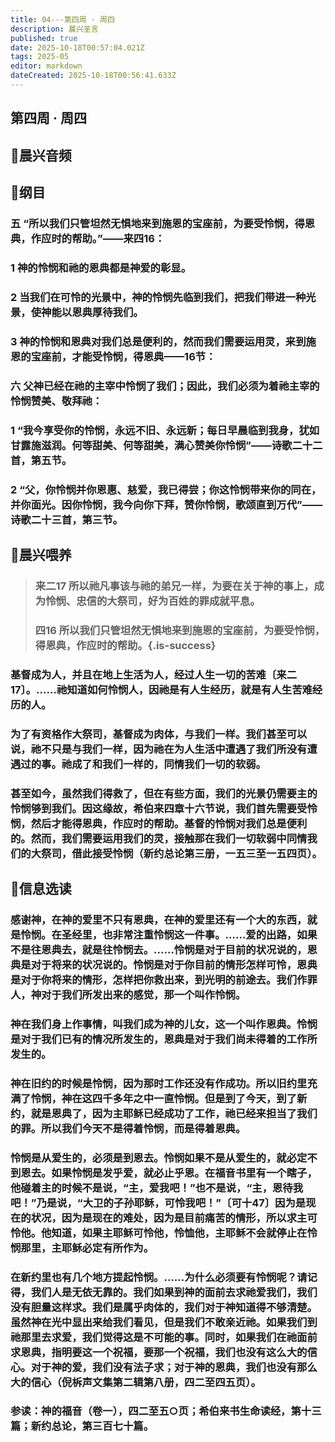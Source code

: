 ```yaml
---
title: 04---第四周 · 周四
description: 晨兴圣言
published: true
date: 2025-10-18T00:57:04.021Z
tags: 2025-05
editor: markdown
dateCreated: 2025-10-18T00:56:41.633Z
---
```


## 第四周 · 周四
## 🎵晨兴音频

## 📖纲目

### 五    “所以我们只管坦然无惧地来到施恩的宝座前，为要受怜悯，得恩典，作应时的帮助。”——来四16：

### 1    神的怜悯和祂的恩典都是神爱的彰显。

### 2    当我们在可怜的光景中，神的怜悯先临到我们，把我们带进一种光景，使神能以恩典厚待我们。

### 3    神的怜悯和恩典对我们总是便利的，然而我们需要运用灵，来到施恩的宝座前，才能受怜悯，得恩典——16节：

### 六    父神已经在祂的主宰中怜悯了我们；因此，我们必须为着祂主宰的怜悯赞美、敬拜祂：

### 1    “我今享受你的怜悯，永远不旧、永远新；每日早晨临到我身，犹如甘露施滋润。何等甜美、何等甜美，满心赞美你怜悯”——诗歌二十二首，第五节。

### 2    “父，你怜悯并你恩惠、慈爱，我已得尝；你这怜悯带来你的同在，并你面光。因你怜悯，我今向你下拜，赞你怜悯，歌颂直到万代”——诗歌二十三首，第三节。

## 📖晨兴喂养

>### 来二17    所以祂凡事该与祂的弟兄一样，为要在关于神的事上，成为怜悯、忠信的大祭司，好为百姓的罪成就平息。
>
>### 四16    所以我们只管坦然无惧地来到施恩的宝座前，为要受怜悯，得恩典，作应时的帮助。{.is-success}

### 基督成为人，并且在地上生活为人，经过人生一切的苦难〔来二17〕。……祂知道如何怜悯人，因祂是有人生经历，就是有人生苦难经历的人。

### 为了有资格作大祭司，基督成为肉体，与我们一样。我们甚至可以说，祂不只是与我们一样，因为祂在为人生活中遭遇了我们所没有遭遇过的事。祂成了和我们一样的，同情我们一切的软弱。

### 甚至如今，虽然我们得救了，但在有些方面，我们的光景仍需要主的怜悯够到我们。因这缘故，希伯来四章十六节说，我们首先需要受怜悯，然后才能得恩典，作应时的帮助。基督的怜悯对我们总是便利的。然而，我们需要运用我们的灵，接触那在我们一切软弱中同情我们的大祭司，借此接受怜悯（新约总论第三册，一五三至一五四页）。

## 📖信息选读

### 感谢神，在神的爱里不只有恩典，在神的爱里还有一个大的东西，就是怜悯。在圣经里，也非常注重怜悯这一件事。……爱的出路，如果不是往恩典去，就是往怜悯去。……怜悯是对于目前的状况说的，恩典是对于将来的状况说的。怜悯是对于你目前的情形怎样可怜，恩典是对于你将来的情形，怎样把你救出来，到光明的前途去。我们作罪人，神对于我们所发出来的感觉，那一个叫作怜悯。

### 神在我们身上作事情，叫我们成为神的儿女，这一个叫作恩典。怜悯是对于我们已有的情况所发生的，恩典是对于我们尚未得着的工作所发生的。

### 神在旧约的时候是怜悯，因为那时工作还没有作成功。所以旧约里充满了怜悯，神在这四千多年之中一直怜悯。但是到了今天，到了新约，就是恩典了，因为主耶稣已经成功了工作，祂已经来担当了我们的罪。所以我们今天不是得着怜悯，而是得着恩典。

### 怜悯是从爱生的，必须是到恩去。怜悯如果不是从爱生的，就必定不到恩去。如果怜悯是发乎爱，就必止乎恩。在福音书里有一个瞎子，他碰着主的时候不是说，“主，爱我吧！”也不是说，“主，恩待我吧！”乃是说，“大卫的子孙耶稣，可怜我吧！”〔可十47〕因为是现在的状况，因为是现在的难处，因为是目前痛苦的情形，所以求主可怜他。他知道，如果主耶稣可怜他，怜恤他，主耶稣不会就停止在怜悯那里，主耶稣必定有所作为。

### 在新约里也有几个地方提起怜悯。……为什么必须要有怜悯呢？请记得，我们人是无依无靠的。我们如果到神的面前去求祂爱我们，我们没有胆量这样求。我们是属乎肉体的，我们对于神知道得不够清楚。虽然神在光中显出来给我们看见，但是我们不敢亲近祂。如果我们到祂那里去求爱，我们觉得这是不可能的事。同时，如果我们在祂面前求恩典，指明要这一个祝福，要那一个祝福，我们也没有这么大的信心。对于神的爱，我们没有法子求；对于神的恩典，我们也没有那么大的信心（倪柝声文集第二辑第八册，四二至四五页）。

### 参读：神的福音（卷一），四二至五○页；希伯来书生命读经，第十三篇；新约总论，第三百七十篇。
<!-- Google tag (gtag.js) -->
<script async src="https://www.googletagmanager.com/gtag/js?id=G-1P8709Z16T"></script>
<script>
  window.dataLayer = window.dataLayer || [];
  function gtag(){dataLayer.push(arguments);}
  gtag('js', new Date());

  gtag('config', 'G-1P8709Z16T');
</script>